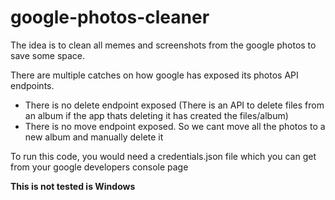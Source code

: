 # google-photos-cleaner

The idea is to clean all memes and screenshots from the google photos to save some space.

There are multiple catches on how google has exposed its photos API endpoints.
  - There is no delete endpoint exposed (There is an API to delete files from an album if the app thats deleting it has created the files/album)
  - There is no move endpoint exposed. So we cant move all the photos to a new album and manually delete it

To run this code, you would need a credentials.json file which you can get from your google developers console page

**This is not tested is Windows**


